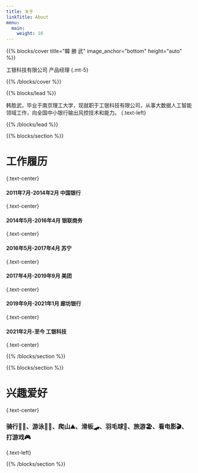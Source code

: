 ```yaml
---
title: 关于
linkTitle: About
menu:
  main:
    weight: 10
---
```


{{% blocks/cover title="韓  勝  武" image_anchor="bottom" height="auto" %}}

工银科技有限公司 产品经理
{.mt-5}

{{% /blocks/cover %}}

{{% blocks/lead %}}

韩胜武，毕业于南京理工大学，现就职于工银科技有限公司，从事大数据人工智能领域工作，向全国中小银行输出风控技术和能力。
{.text-left}

{{% /blocks/lead %}}

{{% blocks/section %}}

# 工作履历
{.text-center}

#### 2011年7月-2014年2月 中国银行 
{.text-center}
#### 2014年5月-2016年4月 银联商务
{.text-center}
#### 2016年5月-2017年4月 苏宁
{.text-center}
#### 2017年4月-2019年9月 美团
{.text-center}
#### 2019年9月-2021年1月 廊坊银行
{.text-center}
#### 2021年2月-至今      工银科技
{.text-center}

{{% /blocks/section %}}

{{% blocks/section %}}

# 兴趣爱好
{.text-center}

### 骑行🚴🏻、游泳🏊🏻、爬山⛰、滑板🛹、羽毛球🏸、旅游🏖、看电影🎬、打游戏🎮
{.text-left}

{{% /blocks/section %}}